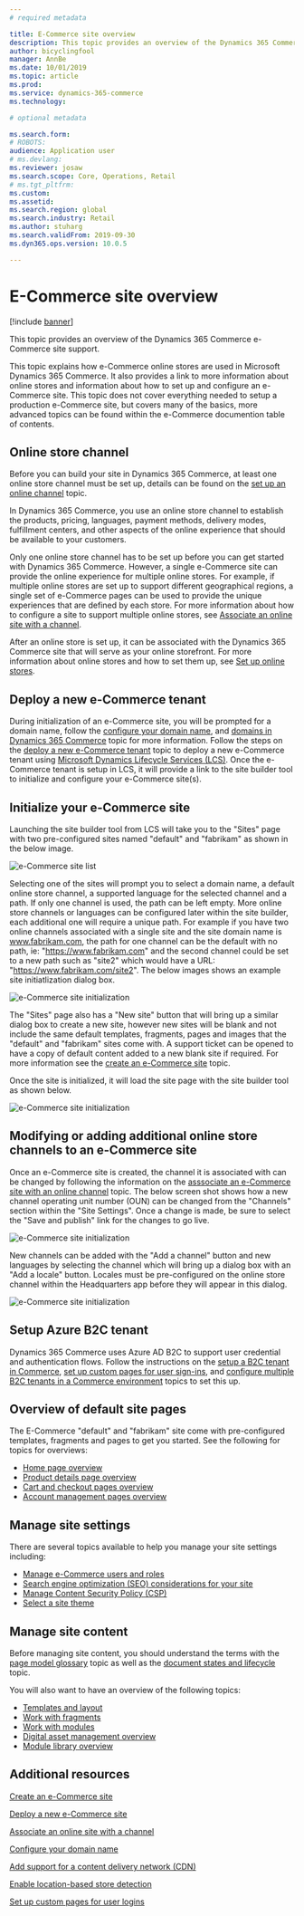 ```yaml
---
# required metadata

title: E-Commerce site overview
description: This topic provides an overview of the Dynamics 365 Commerce e-Commerce site support.
author: bicyclingfool
manager: AnnBe
ms.date: 10/01/2019
ms.topic: article
ms.prod: 
ms.service: dynamics-365-commerce
ms.technology: 

# optional metadata

ms.search.form: 
# ROBOTS: 
audience: Application user
# ms.devlang: 
ms.reviewer: josaw
ms.search.scope: Core, Operations, Retail
# ms.tgt_pltfrm: 
ms.custom: 
ms.assetid: 
ms.search.region: global
ms.search.industry: Retail
ms.author: stuharg
ms.search.validFrom: 2019-09-30
ms.dyn365.ops.version: 10.0.5

---
```


# E-Commerce site overview

[!include [banner](includes/banner.md)]

This topic provides an overview of the Dynamics 365 Commerce e-Commerce site support.

This topic explains how e-Commerce online stores are used in Microsoft Dynamics 365 Commerce. It also provides a link to more information about online stores and information about how to set up and configure an e-Commerce site.  This topic does not cover everything needed to setup a production e-Commerce site, but covers many of the basics, more advanced topics can be found within the e-Commerce documention table of contents.

## Online store channel
Before you can build your site in Dynamics 365 Commerce, at least one online store channel must be set up, details can be found on the [set up an online channel](channel-setup-online) topic. 

In Dynamics 365 Commerce, you use an online store channel to establish the products, pricing, languages, payment methods, delivery modes, fulfillment centers, and other aspects of the online experience that should be available to your customers.

Only one online store channel has to be set up before you can get started with Dynamics 365 Commerce. However, a single e-Commerce site can provide the online experience for multiple online stores. For example, if multiple online stores are set up to support different geographical regions, a single set of e-Commerce pages can be used to provide the unique experiences that are defined by each store. For more information about how to configure a site to support multiple online stores, see [Associate an online site with a channel](associate-site-online-store.md).

After an online store is set up, it can be associated with the Dynamics 365 Commerce site that will serve as your online storefront. For more information about online stores and how to set them up, see [Set up online stores](https://docs.microsoft.com/dynamics365/unified-operations/retail/online-stores).

## Deploy a new e-Commerce tenant
During initialization of an e-Commerce site, you will be prompted for a domain name, follow the [configure your domain name](configure-your-domain-name.md), and [domains in Dynamics 365 Commerce](domains-commerce.md) topic for more information.  Follow the steps on the [deploy a new e-Commerce tenant](deploy-ecommerce-site) topic to deploy a new e-Commerce tenant using [Microsoft Dynamics Lifecycle Services (LCS)](https://docs.microsoft.com/en-us/dynamics365/unified-operations/dev-itpro/lifecycle-services/lcs-user-guide).  Once the e-Commerce tenant is setup in LCS, it will provide a link to the site builder tool to initialize and configure your e-Commerce site(s).

## Initialize your e-Commerce site
Launching the site builder tool from LCS will take you to the "Sites" page with two pre-configured sites named "default" and "fabrikam" as shown in the below image.

![e-Commerce site list](media/e-commerce-site-01.png)

Selecting one of the sites will prompt you to select a domain name, a default online store channel, a supported language for the selected channel and a path.  If only one channel is used, the path can be left empty.  More online store channels or languages can be configured later within the site builder, each additional one will require a unique path.  For example if you have two online channels associated with a single site and the site domain name is www.fabrikam.com, the path for one channel can be the default with no path, ie: "https://www.fabrikam.com" and the second channel could be set to a new path such as "site2" which would have a URL: "https://www.fabrikam.com/site2".  The below images shows an example site initiatlization dialog box.

![e-Commerce site initialization](media/e-commerce-site-02.png)

The "Sites" page also has a "New site" button that will bring up a similar dialog box to create a new site, however new sites will be blank and not include the same default templates, fragments, pages and images that the "default" and "fabrikam" sites come with.  A support ticket can be opened to have a copy of default content added to a new blank site if required.  For more information see the [create an e-Commerce site](create-ecommerce-site.md) topic.

Once the site is initialized, it will load the site page with the site builder tool as shown below.

![e-Commerce site initialization](media/e-commerce-site-03.png)

## Modifying or adding additional online store channels to an e-Commerce site
Once an e-Commerce site is created, the channel it is associated with can be changed by following the information on the [asssociate an e-Commerce site with an online channel](associate-site-online-store.md) topic.  The below screen shot shows how a new channel operating unit number (OUN) can be changed from the "Channels" section within the "Site Settings".  Once a change is made, be sure to select the "Save and publish" link for the changes to go live.  

![e-Commerce site initialization](media/e-commerce-site-04.png)

New channels can be added with the "Add a channel" button and new languages by selecting the channel which will bring up a dialog box with an "Add a locale" button.  Locales must be pre-configured on the online store channel within the Headquarters app before they will appear in this dialog.

![e-Commerce site initialization](media/e-commerce-site-05.png)

## Setup Azure B2C tenant
Dynamics 365 Commerce uses Azure AD B2C to support user credential and authentication flows.  Follow the instructions on the [setup a B2C tenant in Commerce](set-up-b2c-tenant.md), [set up custom pages for user sign-ins](custom-pages-user-logins.md), and [configure multiple B2C tenants in a Commerce environment](configure-multi-b2c-tenants.md) topics to set this up.

## Overview of default site pages
The E-Commerce "default" and "fabrikam" site come with pre-configured templates, fragments and pages to get you started.  See the following for topics for overviews:
* [Home page overview](quick-tour-home-page.md)
* [Product details page overview](quick-tour-pdp.md)
* [Cart and checkout pages overview](quick-tour-cart-checkout.md)
* [Account management pages overview](quick-tour-account-management.md)

## Manage site settings
There are several topics available to help you manage your site settings including:
* [Manage e-Commerce users and roles](manage-ecommerce-users-roles.md)
* [Search engine optimization (SEO) considerations for your site](/search-engine-optimization-considerations.md)
* [Manage Content Security Policy (CSP)](manage-csp.md)
* [Select a site theme](select-site-theme.md)

## Manage site content
Before managing site content, you should understand the terms with the [page model glossary](page-elements-overview.md) topic as well as the [document states and lifecycle](document-states-overview.md) topic.

You will also want to have an overview of the following topics:
* [Templates and layout](templates-layouts-overview.md)
* [Work with fragments](work-with-fragments.md)
* [Work with modules](work-with-modules.md)
* [Digital asset management overview](dam-overview.md)
* [Module library overview](starter-kit-overview.md)


## Additional resources

[Create an e-Commerce site](create-ecommerce-site.md)

[Deploy a new e-Commerce site](deploy-ecommerce-site.md)

[Associate an online site with a channel](associate-site-online-store.md)

[Configure your domain name](configure-your-domain-name.md)

[Add support for a content delivery network (CDN)](add-cdn-support.md)

[Enable location-based store detection](enable-store-detection.md)

[Set up custom pages for user logins](custom-pages-user-logins.md)
